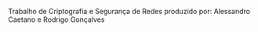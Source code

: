 Trabalho de Criptografia e Segurança de Redes produzido por:
Alessandro Caetano e Rodrigo Gonçalves
